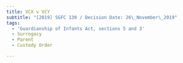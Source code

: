 ```yaml
---
title: VCX v VCY
subtitle: "[2019] SGFC 130 / Decision Date: 26\_November\_2019"
tags:
  - 'Guardianship of Infants Act, sections 5 and 3'
  - Surrogacy
  - Parent
  - Custody Order

---
```

